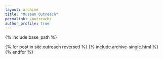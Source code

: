 ```yaml
---
layout: archive
title: "Museum Outreach"
permalink: /outreach/
author_profile: true
---
```


{% include base_path %}


{% for post in site.outreach reversed %}
  {% include archive-single.html %}
{% endfor %}

